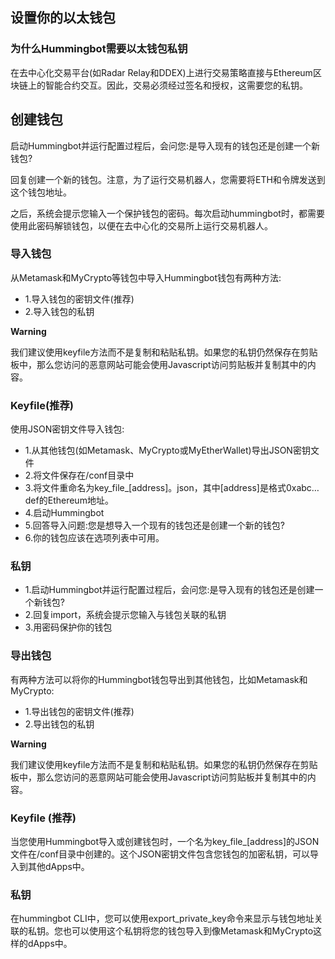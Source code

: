 ## 设置你的以太钱包

### 为什么Hummingbot需要以太钱包私钥

在去中心化交易平台(如Radar Relay和DDEX)上进行交易策略直接与Ethereum区块链上的智能合约交互。因此，交易必须经过签名和授权，这需要您的私钥。

## 创建钱包

启动Hummingbot并运行配置过程后，会问您:是导入现有的钱包还是创建一个新钱包?

回复创建一个新的钱包。注意，为了运行交易机器人，您需要将ETH和令牌发送到这个钱包地址。

之后，系统会提示您输入一个保护钱包的密码。每次启动hummingbot时，都需要使用此密码解锁钱包，以便在去中心化的交易所上运行交易机器人。

### 导入钱包

从Metamask和MyCrypto等钱包中导入Hummingbot钱包有两种方法:

- 1.导入钱包的密钥文件(推荐)
- 2.导入钱包的私钥

**Warning**

我们建议使用keyfile方法而不是复制和粘贴私钥。如果您的私钥仍然保存在剪贴板中，那么您访问的恶意网站可能会使用Javascript访问剪贴板并复制其中的内容。

### Keyfile(推荐)

使用JSON密钥文件导入钱包:

- 1.从其他钱包(如Metamask、MyCrypto或MyEtherWallet)导出JSON密钥文件
- 2.将文件保存在/conf目录中
- 3.将文件重命名为key_file_[address]。json，其中[address]是格式0xabc…def的Ethereum地址。
- 4.启动Hummingbot
- 5.回答导入问题:您是想导入一个现有的钱包还是创建一个新的钱包?
- 6.你的钱包应该在选项列表中可用。

### 私钥

- 1.启动Hummingbot并运行配置过程后，会问您:是导入现有的钱包还是创建一个新钱包?
- 2.回复import，系统会提示您输入与钱包关联的私钥
- 3.用密码保护你的钱包

### 导出钱包

有两种方法可以将你的Hummingbot钱包导出到其他钱包，比如Metamask和MyCrypto:

- 1.导出钱包的密钥文件(推荐)
- 2.导出钱包的私钥

**Warning**

我们建议使用keyfile方法而不是复制和粘贴私钥。如果您的私钥仍然保存在剪贴板中，那么您访问的恶意网站可能会使用Javascript访问剪贴板并复制其中的内容。

### Keyfile (推荐)

当您使用Hummingbot导入或创建钱包时，一个名为key_file_[address]的JSON文件在/conf目录中创建的。这个JSON密钥文件包含您钱包的加密私钥，可以导入到其他dApps中。

### 私钥

在hummingbot CLI中，您可以使用export_private_key命令来显示与钱包地址关联的私钥。您也可以使用这个私钥将您的钱包导入到像Metamask和MyCrypto这样的dApps中。
